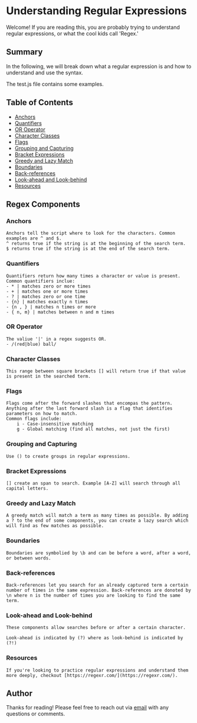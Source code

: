 # Understanding Regular Expressions

Welcome! If you are reading this, you are probably trying to understand regular expressions, or what the cool kids call 'Regex.'

## Summary

In the following, we will break down what a regular expression is and how to understand and use the syntax.

The test.js file contains some examples. 

## Table of Contents

- [Anchors](#anchors)
- [Quantifiers](#quantifiers)
- [OR Operator](#or-operator)
- [Character Classes](#character-classes)
- [Flags](#flags)
- [Grouping and Capturing](#grouping-and-capturing)
- [Bracket Expressions](#bracket-expressions)
- [Greedy and Lazy Match](#greedy-and-lazy-match)
- [Boundaries](#boundaries)
- [Back-references](#back-references)
- [Look-ahead and Look-behind](#look-ahead-and-look-behind)
- [Resources](#resources)

## Regex Components

### Anchors
    Anchors tell the script where to look for the characters. Common examples are ^ and $.
    ^ returns true if the string is at the beginning of the search term. 
    $ returns true if the string is at the end of the search term. 

### Quantifiers
    Quantifiers return how many times a character or value is present. Common quantifiers inclue:
    - * | matches zero or more times
    - + | matches one or more times
    - ? | matches zero or one time
    - {n} | matches exactly n times
    - {n , } | matches n times or more
    - { n, m} | matches between n and m times
### OR Operator
    The valiue '|' in a regex suggests OR. 
    - /(red|blue) ball/
### Character Classes
    This range between square brackets [] will return true if that value is present in the searched term. 
### Flags
    Flags come after the forward slashes that encompas the pattern. Anything after the last forward slash is a flag that identifies parameters on how to match. 
    Common flags include:
        i - Case-insensitive matching
        g - Global matching (find all matches, not just the first)
### Grouping and Capturing
    Use () to create groups in regular expressions.
### Bracket Expressions
    [] create an span to search. Example [A-Z] will search through all capital letters. 
### Greedy and Lazy Match
    A greedy match will match a term as many times as possible. By adding a ? to the end of some components, you can create a lazy search which will find as few matches as possible.
### Boundaries
    Boundaries are symbolied by \b and can be before a word, after a word, or between words. 
### Back-references
    Back-references let you search for an already captured term a certain number of times in the same expression. Back-references are donoted by \n where n is the number of times you are looking to find the same term. 
### Look-ahead and Look-behind
    These components allow searches before or after a certain character. 

    Look-ahead is indicated by (?) where as look-behind is indicated by (?!)
### Resources
    If you're looking to practice regular expressions and understand them more deeply, checkout [https://regexr.com/](https://regexr.com/).
## Author
Thanks for reading! Please feel free to reach out via [email](mailto:merel.burleigh@gmail.com) with any questions or comments. 

